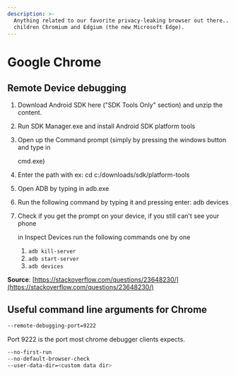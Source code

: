 ```yaml
---
description: >-
  Anything related to our favorite privacy-leaking browser out there.. And its
  children Chromium and Edgium (the new Microsoft Edge).
---
```


# Google Chrome

## Remote Device debugging

1. Download Android SDK here \("SDK Tools Only" section\) and unzip the content.
2. Run SDK Manager.exe and install Android SDK platform tools
3. Open up the Command prompt \(simply by pressing the windows button and type in

   cmd.exe\)

4. Enter the path with ex: cd c:/downloads/sdk/platform-tools
5. Open ADB by typing in adb.exe
6. Run the following command by typing it and pressing enter: adb devices
7. Check if you get the prompt on your device, if you still can't see your phone

   in Inspect Devices run the following commands one by one

   1. `adb kill-server`
   2. `adb start-server`
   3. `adb devices`

**Source**: [https://stackoverflow.com/questions/23648230/](https://stackoverflow.com/questions/23648230/)

## Useful command line arguments for Chrome

```bash
--remote-debugging-port=9222
```

Port 9222 is the port most chrome debugger clients expects.

```bash
--no-first-run
--no-default-browser-check
--user-data-dir=<custom data dir>
```

